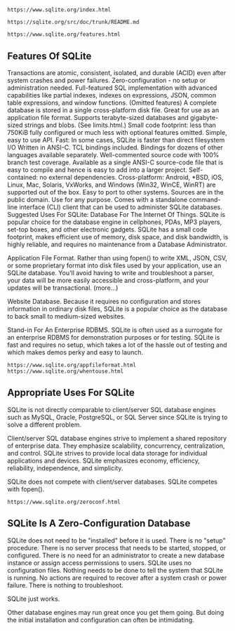 #

    https://www.sqlite.org/index.html

    https://sqlite.org/src/doc/trunk/README.md

    https://www.sqlite.org/features.html
Features Of SQLite
--
Transactions are atomic, consistent, isolated, and durable (ACID) even after system crashes and power failures.
Zero-configuration - no setup or administration needed.
Full-featured SQL implementation with advanced capabilities like partial indexes, indexes on expressions, JSON, common table expressions, and window functions. (Omitted features)
A complete database is stored in a single cross-platform disk file. Great for use as an application file format.
Supports terabyte-sized databases and gigabyte-sized strings and blobs. (See limits.html.)
Small code footprint: less than 750KiB fully configured or much less with optional features omitted.
Simple, easy to use API.
Fast: In some cases, SQLite is faster than direct filesystem I/O
Written in ANSI-C. TCL bindings included. Bindings for dozens of other languages available separately.
Well-commented source code with 100% branch test coverage.
Available as a single ANSI-C source-code file that is easy to compile and hence is easy to add into a larger project.
Self-contained: no external dependencies.
Cross-platform: Android, *BSD, iOS, Linux, Mac, Solaris, VxWorks, and Windows (Win32, WinCE, WinRT) are supported out of the box. Easy to port to other systems.
Sources are in the public domain. Use for any purpose.
Comes with a standalone command-line interface (CLI) client that can be used to administer SQLite databases.
Suggested Uses For SQLite:
Database For The Internet Of Things. SQLite is popular choice for the database engine in cellphones, PDAs, MP3 players, set-top boxes, and other electronic gadgets. SQLite has a small code footprint, makes efficient use of memory, disk space, and disk bandwidth, is highly reliable, and requires no maintenance from a Database Administrator.

Application File Format. Rather than using fopen() to write XML, JSON, CSV, or some proprietary format into disk files used by your application, use an SQLite database. You'll avoid having to write and troubleshoot a parser, your data will be more easily accessible and cross-platform, and your updates will be transactional. (more...)

Website Database. Because it requires no configuration and stores information in ordinary disk files, SQLite is a popular choice as the database to back small to medium-sized websites.

Stand-in For An Enterprise RDBMS. SQLite is often used as a surrogate for an enterprise RDBMS for demonstration purposes or for testing. SQLite is fast and requires no setup, which takes a lot of the hassle out of testing and which makes demos perky and easy to launch.


    https://www.sqlite.org/appfileformat.html
    https://www.sqlite.org/whentouse.html
Appropriate Uses For SQLite
--
SQLite is not directly comparable to client/server SQL database engines such as MySQL, Oracle, PostgreSQL, or SQL Server since SQLite is trying to solve a different problem.

Client/server SQL database engines strive to implement a shared repository of enterprise data. They emphasize scalability, concurrency, centralization, and control. SQLite strives to provide local data storage for individual applications and devices. SQLite emphasizes economy, efficiency, reliability, independence, and simplicity.

SQLite does not compete with client/server databases. SQLite competes with fopen().


    https://www.sqlite.org/zeroconf.html
SQLite Is A Zero-Configuration Database
--

SQLite does not need to be "installed" before it is used. There is no "setup" procedure. There is no server process that needs to be started, stopped, or configured. There is no need for an administrator to create a new database instance or assign access permissions to users. SQLite uses no configuration files. Nothing needs to be done to tell the system that SQLite is running. No actions are required to recover after a system crash or power failure. There is nothing to troubleshoot.

SQLite just works.

Other database engines may run great once you get them going. But doing the initial installation and configuration can often be intimidating.




#